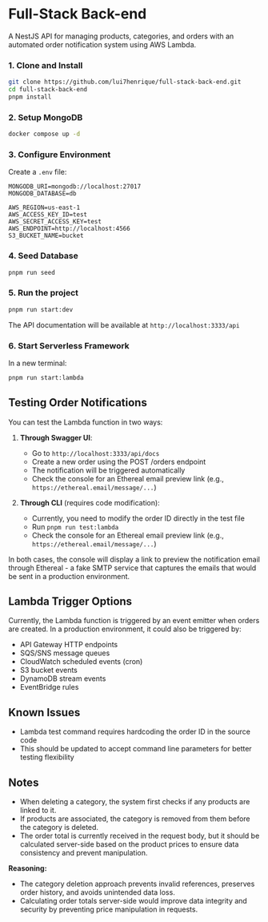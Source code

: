 # Full-Stack Back-end

A NestJS API for managing products, categories, and orders with an automated order notification system using AWS Lambda.

### 1. Clone and Install

```bash
git clone https://github.com/lui7henrique/full-stack-back-end.git
cd full-stack-back-end
pnpm install
```

### 2. Setup MongoDB

```bash
docker compose up -d
```

### 3. Configure Environment

Create a `.env` file:

```
MONGODB_URI=mongodb://localhost:27017
MONGODB_DATABASE=db

AWS_REGION=us-east-1
AWS_ACCESS_KEY_ID=test
AWS_SECRET_ACCESS_KEY=test
AWS_ENDPOINT=http://localhost:4566
S3_BUCKET_NAME=bucket
```

### 4. Seed Database

```bash
pnpm run seed
```

### 5. Run the project

```bash
pnpm run start:dev
```

The API documentation will be available at `http://localhost:3333/api`

### 6. Start Serverless Framework

In a new terminal:

```bash
pnpm run start:lambda
```

## Testing Order Notifications

You can test the Lambda function in two ways:

1. **Through Swagger UI**:

   - Go to `http://localhost:3333/api/docs`
   - Create a new order using the POST /orders endpoint
   - The notification will be triggered automatically
   - Check the console for an Ethereal email preview link (e.g., `https://ethereal.email/message/...`)

2. **Through CLI** (requires code modification):
   - Currently, you need to modify the order ID directly in the test file
   - Run `pnpm run test:lambda`
   - Check the console for an Ethereal email preview link (e.g., `https://ethereal.email/message/...`)

In both cases, the console will display a link to preview the notification email through Ethereal - a fake SMTP service that captures the emails that would be sent in a production environment.

## Lambda Trigger Options

Currently, the Lambda function is triggered by an event emitter when orders are created. In a production environment, it could also be triggered by:

- API Gateway HTTP endpoints
- SQS/SNS message queues
- CloudWatch scheduled events (cron)
- S3 bucket events
- DynamoDB stream events
- EventBridge rules

## Known Issues

- Lambda test command requires hardcoding the order ID in the source code
- This should be updated to accept command line parameters for better testing flexibility

## **Notes**

- When deleting a category, the system first checks if any products are linked to it.
- If products are associated, the category is removed from them before the category is deleted.
- The order total is currently received in the request body, but it should be calculated server-side based on the product prices to ensure data consistency and prevent manipulation.

**Reasoning:**

- The category deletion approach prevents invalid references, preserves order history, and avoids unintended data loss.
- Calculating order totals server-side would improve data integrity and security by preventing price manipulation in requests.
